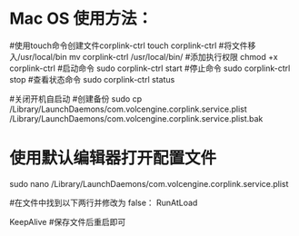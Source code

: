 # Mac OS 使用方法：
#使用touch命令创建文件corplink-ctrl
touch corplink-ctrl
#将文件移入/usr/local/bin
mv corplink-ctrl /usr/local/bin/
#添加执行权限
chmod +x corplink-ctrl
#启动命令
sudo corplink-ctrl start
#停止命令
sudo corplink-ctrl stop
#查看状态命令
sudo corplink-ctrl status

#关闭开机自启动
#创建备份
sudo cp /Library/LaunchDaemons/com.volcengine.corplink.service.plist /Library/LaunchDaemons/com.volcengine.corplink.service.plist.bak

# 使用默认编辑器打开配置文件
sudo nano /Library/LaunchDaemons/com.volcengine.corplink.service.plist

#在文件中找到以下两行并修改为 false：
<key>RunAtLoad</key>
<false/>

<key>KeepAlive</key>
<false/>
#保存文件后重启即可

